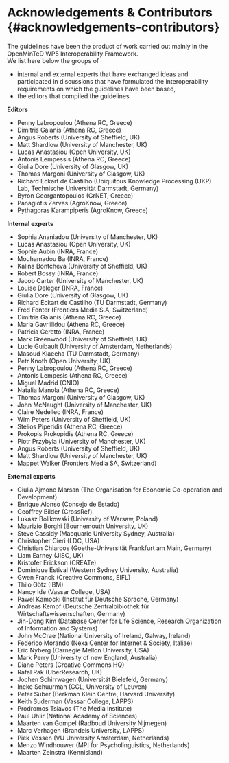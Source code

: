 # Acknowledgements & Contributors {#acknowledgements-contributors}

The guidelines have been the product of work carried out mainly in the OpenMinTeD WP5 Interoperability Framework.   
We list here below the groups of

* internal and external experts that have exchanged ideas and participated in discussions that have formulated the interoperability requirements on which the guidelines have been based,
* the editors that compiled the guidelines.

**Editors**

* Penny Labropoulou \(Athena RC, Greece\)
* Dimitris Galanis  \(Athena RC, Greece\)
* Angus Roberts \(University of Sheffield, UK\)
* Matt Shardlow \(University of Manchester, UK\)
* Lucas Anastasiou \(Open University, UK\)
* Antonis Lempessis \(Athena RC, Greece\)
* Giulia Dore \(University of Glasgow, UK\)
* Thomas Margoni \(University of Glasgow, UK\)
* Richard Eckart de Castilho \(Ubiquitous Knowledge Processing \(UKP\) Lab, Technische Universität Darmstadt, Germany\)
* Byron Georgantopoulos \(GrNET, Greece\)
* Panagiotis Zervas \(AgroKnow, Greece\)
* Pythagoras Karampiperis  \(AgroKnow, Greece\)

**Internal experts**

* Sophia Ananiadou \(University of Manchester, UK\)
* Lucas Anastasiou \(Open University, UK\)
* Sophie Aubin \(INRA, France\)
* Mouhamadou Ba \(INRA, France\)
* Kalina Bontcheva \(University of Sheffield, UK\)
* Robert Bossy \(INRA, France\)
* ​Jacob Carter \(University of Manchester, UK\)
* Louise Deléger \(INRA, France\)
* Giulia Dore \(University of Glasgow, UK\)
* Richard Eckart de Castilho \(TU Darmstadt, Germany\)
* Fred Fenter \(Frontiers Media S.A, Switzerland\)
* Dimitris Galanis \(Athena RC, Greece\)
* ​Maria Gavriilidou \(Athena RC, Greece\)
* Patricia Geretto \(INRA, France\)
* Mark Greenwood \(University of Sheffield, UK\)
* Lucie Guibault \(University of Amsterdam, Netherlands\)
* ​Masoud Kiaeeha \(TU Darmstadt, Germany\)
* Petr Knoth \(Open University, UK\)
* Penny Labropoulou \(Athena RC, Greece\)
* Antonis Lempesis \(Athena RC, Greece\)
* Miguel Madrid \(CNIO\)
* ​Natalia Manola \(Athena RC, Greece\)
* Thomas Margoni \(University of Glasgow, UK\)
* John McNaught \(University of Manchester, UK\)
* Claire Nedellec \(INRA, France\)
* Wim Peters \(University of Sheffield, UK\)
* Stelios Piperidis \(Athena RC, Greece\)
* Prokopis Prokopidis \(Athena RC, Greece\)
* ​Piotr Przybyla \(University of Manchester, UK\)
* ​Angus Roberts \(University of Sheffield, UK\)
* Matt Shardlow \(University of Manchester, UK\)
* Mappet Walker \(Frontiers Media SA, Switzerland\)

**External experts**

* Giulia Ajmone Marsan \(The Organisation for Economic Co-operation and Development\)
* Enrique Alonso \(Consejo de Estado\)
* Geoffrey Bilder \(CrossRef\)
* Lukasz Bolikowski \(University of Warsaw, Poland\)
* Maurizio Borghi \(Bournemouth University, UK\)
* Steve Cassidy \(Macquarie University Sydney, Australia\)
* Christopher Cieri \(LDC, USA\)
* Christian Chiarcos \(Goethe-Universität Frankfurt am Main, Germany\)
* Liam Earney \(JISC, UK\)
* Kristofer Erickson \(CREATe\)
* Dominique Estival \(Western Sydney University, Australia\)
* Gwen Franck \(Creative Commons, EIFL\)
* Thilo Götz \(IBM\)
* Nancy Ide \(Vassar College, USA\)
* Pawel Kamocki \(Institut für Deutsche Sprache, Germany\)
* Andreas Kempf \(Deutsche Zentralbibiothek für Wirtschaftswissenschaften, Germany\)
* Jin-Dong Kim \(Database Center for Life Science, Research Organization of Information and Systems\)
* John McCrae \(National University of Ireland, Galway, Ireland\)
* Federico Morando \(Nexa Center for Internet & Society, Italiae\)
* ​Eric Nyberg \(Carnegie Mellon University, USA\)
* ​Mark Perry \(University of new England, Australia\)
* Diane Peters \(Creative Commons HQ\)
* Rafal Rak \(UberResearch, UK\)
* Jochen Schirrwagen \(Universität Bielefeld, Germany\)
* Ineke Schuurman \(CCL, University of Leuven\)
* Peter Suber \(Berkman Klein Centre, Harvard University\)
* Keith Suderman \(Vassar College, LAPPS\)
* Prodromos Tsiavos \(The Media Institute\)
* Paul Uhlir \(National Academy of Sciences\)
* Maarten van Gompel \(Radboud University Nijmegen\)
* Marc Verhagen \(Brandeis University, LAPPS\)
* Piek Vossen \(VU University Amsterdam, Netherlands\)
* Menzo Windhouwer \(MPI for Psycholinguistics, Netherlands\)
* Maarten Zeinstra \(Kennisland\)




